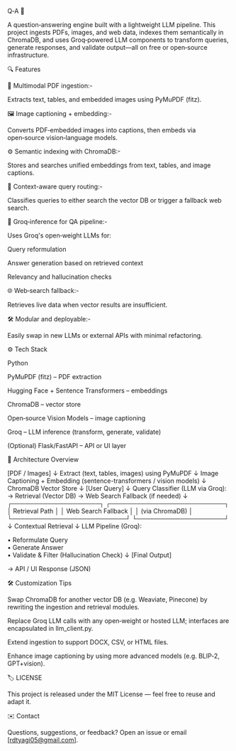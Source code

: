 Q‑A 🚀

A question‑answering engine built with a lightweight LLM pipeline. This project ingests PDFs, images, and web data, indexes them semantically in ChromaDB, and uses Groq‑powered LLM components to transform queries, generate responses, and validate output—all on free or open‑source infrastructure.

🔍 Features

📂 Multimodal PDF ingestion:-

Extracts text, tables, and embedded images using PyMuPDF (fitz).

🖼 Image captioning + embedding:-

Converts PDF‑embedded images into captions, then embeds via open‑source vision‑language models.

⚙️ Semantic indexing with ChromaDB:-

Stores and searches unified embeddings from text, tables, and image captions.

🔎 Context-aware query routing:-

Classifies queries to either search the vector DB or trigger a fallback web search.

🤖 Groq‑inference for QA pipeline:-

Uses Groq's open‑weight LLMs for:

Query reformulation

Answer generation based on retrieved context

Relevancy and hallucination checks

🌐 Web‑search fallback:-

Retrieves live data when vector results are insufficient.

🛠 Modular and deployable:-

Easily swap in new LLMs or external APIs with minimal refactoring.

⚙️ Tech Stack

Python

PyMuPDF (fitz) – PDF extraction

Hugging Face + Sentence Transformers – embeddings

ChromaDB – vector store

Open‑source Vision Models – image captioning

Groq – LLM inference (transform, generate, validate)

(Optional) Flask/FastAPI – API or UI layer

🧠 Architecture Overview

[PDF / Images]
      ↓
Extract (text, tables, images) using PyMuPDF
      ↓
Image Captioning + Embedding (sentence-transformers / vision models)
      ↓
ChromaDB Vector Store
      ↓
[User Query]
      ↓
Query Classifier (LLM via Groq):
  → Retrieval (Vector DB)
  → Web Search Fallback (if needed)
      ↓
 ┌────────────────────┐        ┌──────────────────────────┐
 │   Retrieval Path   │        │   Web Search Fallback    │
 │   (via ChromaDB)   │        └──────────────────────────┘
 └────────────────────┘
      ↓
Contextual Retrieval
      ↓
LLM Pipeline (Groq):

  • Reformulate Query  
  • Generate Answer  
  • Validate & Filter (Hallucination Check)
      ↓
[Final Output]

→ API / UI Response (JSON)


🛠️ Customization Tips

Swap ChromaDB for another vector DB (e.g. Weaviate, Pinecone) by rewriting the ingestion and retrieval modules.

Replace Groq LLM calls with any open‑weight or hosted LLM; interfaces are encapsulated in llm_client.py.

Extend ingestion to support DOCX, CSV, or HTML files.

Enhance image captioning by using more advanced models (e.g. BLIP‑2, GPT+vision).

🏷️ LICENSE

This project is released under the MIT License — feel free to reuse and adapt it.

✉️ Contact

Questions, suggestions, or feedback? Open an issue or email [rdtyagi05@gmail.com].
